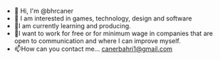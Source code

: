 - 👋 Hi, I'm @bhrcaner
- 👀 I am interested in games, technology, design and software
- 🌱I am currently learning and producing.
- 💞️I want to work for free or for minimum wage in companies that are open to communication and where I can improve myself.
- 📫How can you contact me...   canerbahri1@gmail.com
